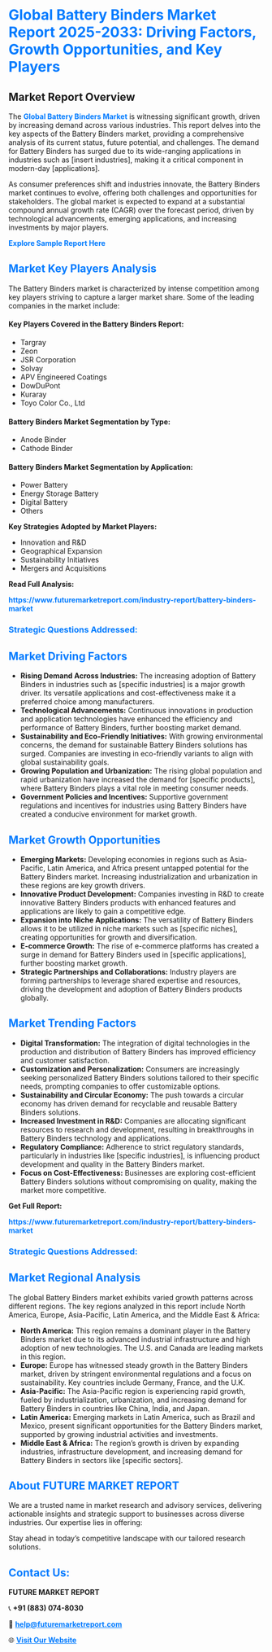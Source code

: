 <h1 style="color: #007BFF;">Global Battery Binders Market Report 2025-2033: Driving Factors, Growth Opportunities, and Key Players</h1>

<section id="overview">
<h2>Market Report Overview</h2>
<p>The <a href="https://www.futuremarketreport.com/industry-report/battery-binders-market" style="color: #007BFF; text-decoration: none;"><strong>Global Battery Binders Market</strong></a> is witnessing significant growth, driven by increasing demand across various industries. This report delves into the key aspects of the Battery Binders market, providing a comprehensive analysis of its current status, future potential, and challenges. The demand for Battery Binders has surged due to its wide-ranging applications in industries such as [insert industries], making it a critical component in modern-day [applications].</p>
<p>As consumer preferences shift and industries innovate, the Battery Binders market continues to evolve, offering both challenges and opportunities for stakeholders. The global market is expected to expand at a substantial compound annual growth rate (CAGR) over the forecast period, driven by technological advancements, emerging applications, and increasing investments by major players.</p>
</section>

<section id="overview">
<p><a href="https://www.futuremarketreport.com/request-sample/reportId=33054" style="color: #007BFF; text-decoration: none;"><strong>Explore Sample Report Here</strong></a></p>
</section>

<section id="key-players">
<h2 style="color: #007BFF;">Market Key Players Analysis</h2>
<p>The Battery Binders market is characterized by intense competition among key players striving to capture a larger market share. Some of the leading companies in the market include:</p>
<h4>Key Players Covered in the Battery Binders Report:</h4>
<ul><li>Targray</li><li>Zeon</li><li>JSR Corporation</li><li>Solvay</li><li>APV Engineered Coatings</li><li>DowDuPont</li><li>Kuraray</li><li>Toyo Color Co., Ltd</li></ul>
<h4>Battery Binders Market Segmentation by Type:</h4>
<ul><li>Anode Binder</li><li>Cathode Binder</li></ul>

<h4>Battery Binders Market Segmentation by Application:</h4>
<ul><li>Power Battery</li><li>Energy Storage Battery</li><li>Digital Battery</li><li>Others</li></ul>
<p><strong>Key Strategies Adopted by Market Players:</strong></p>
<ul>
<li>Innovation and R&D</li>
<li>Geographical Expansion</li>
<li>Sustainability Initiatives</li>
<li>Mergers and Acquisitions</li>
</ul>
</section>

<section>
<p><strong>Read Full Analysis: </strong></p><a href="https://www.futuremarketreport.com/industry-report/battery-binders-market" style="color: #007BFF; text-decoration: none;"><strong>https://www.futuremarketreport.com/industry-report/battery-binders-market</strong></a>
<h3 style="color: #007BFF;">Strategic Questions Addressed:</h3>
</section>

<section id="driving-factors">
<h2 style="color: #007BFF;">Market Driving Factors</h2>
<ul>
<li><strong>Rising Demand Across Industries:</strong> The increasing adoption of Battery Binders in industries such as [specific industries] is a major growth driver. Its versatile applications and cost-effectiveness make it a preferred choice among manufacturers.</li>
<li><strong>Technological Advancements:</strong> Continuous innovations in production and application technologies have enhanced the efficiency and performance of Battery Binders, further boosting market demand.</li>
<li><strong>Sustainability and Eco-Friendly Initiatives:</strong> With growing environmental concerns, the demand for sustainable Battery Binders solutions has surged. Companies are investing in eco-friendly variants to align with global sustainability goals.</li>
<li><strong>Growing Population and Urbanization:</strong> The rising global population and rapid urbanization have increased the demand for [specific products], where Battery Binders plays a vital role in meeting consumer needs.</li>
<li><strong>Government Policies and Incentives:</strong> Supportive government regulations and incentives for industries using Battery Binders have created a conducive environment for market growth.</li>
</ul>
</section>

<section id="growth-opportunities">
<h2 style="color: #007BFF;">Market Growth Opportunities</h2>
<ul>
<li><strong>Emerging Markets:</strong> Developing economies in regions such as Asia-Pacific, Latin America, and Africa present untapped potential for the Battery Binders market. Increasing industrialization and urbanization in these regions are key growth drivers.</li>
<li><strong>Innovative Product Development:</strong> Companies investing in R&D to create innovative Battery Binders products with enhanced features and applications are likely to gain a competitive edge.</li>
<li><strong>Expansion into Niche Applications:</strong> The versatility of Battery Binders allows it to be utilized in niche markets such as [specific niches], creating opportunities for growth and diversification.</li>
<li><strong>E-commerce Growth:</strong> The rise of e-commerce platforms has created a surge in demand for Battery Binders used in [specific applications], further boosting market growth.</li>
<li><strong>Strategic Partnerships and Collaborations:</strong> Industry players are forming partnerships to leverage shared expertise and resources, driving the development and adoption of Battery Binders products globally.</li>
</ul>
</section>

<section id="trending-factors">
<h2 style="color: #007BFF;">Market Trending Factors</h2>
<ul>
<li><strong>Digital Transformation:</strong> The integration of digital technologies in the production and distribution of Battery Binders has improved efficiency and customer satisfaction.</li>
<li><strong>Customization and Personalization:</strong> Consumers are increasingly seeking personalized Battery Binders solutions tailored to their specific needs, prompting companies to offer customizable options.</li>
<li><strong>Sustainability and Circular Economy:</strong> The push towards a circular economy has driven demand for recyclable and reusable Battery Binders solutions.</li>
<li><strong>Increased Investment in R&D:</strong> Companies are allocating significant resources to research and development, resulting in breakthroughs in Battery Binders technology and applications.</li>
<li><strong>Regulatory Compliance:</strong> Adherence to strict regulatory standards, particularly in industries like [specific industries], is influencing product development and quality in the Battery Binders market.</li>
<li><strong>Focus on Cost-Effectiveness:</strong> Businesses are exploring cost-efficient Battery Binders solutions without compromising on quality, making the market more competitive.</li>
</ul>
</section>

<section>
<p><strong>Get Full Report: </strong></p><a href="https://www.futuremarketreport.com/industry-report/battery-binders-market" style="color: #007BFF; text-decoration: none;"><strong>https://www.futuremarketreport.com/industry-report/battery-binders-market</strong></a>
<h3 style="color: #007BFF;">Strategic Questions Addressed:</h3>
</section>


<section id="regional-analysis">
<h2 style="color: #007BFF;">Market Regional Analysis</h2>
<p>The global Battery Binders market exhibits varied growth patterns across different regions. The key regions analyzed in this report include North America, Europe, Asia-Pacific, Latin America, and the Middle East & Africa:</p>
<ul>
<li><strong>North America:</strong> This region remains a dominant player in the Battery Binders market due to its advanced industrial infrastructure and high adoption of new technologies. The U.S. and Canada are leading markets in this region.</li>
<li><strong>Europe:</strong> Europe has witnessed steady growth in the Battery Binders market, driven by stringent environmental regulations and a focus on sustainability. Key countries include Germany, France, and the U.K.</li>
<li><strong>Asia-Pacific:</strong> The Asia-Pacific region is experiencing rapid growth, fueled by industrialization, urbanization, and increasing demand for Battery Binders in countries like China, India, and Japan.</li>
<li><strong>Latin America:</strong> Emerging markets in Latin America, such as Brazil and Mexico, present significant opportunities for the Battery Binders market, supported by growing industrial activities and investments.</li>
<li><strong>Middle East & Africa:</strong> The region’s growth is driven by expanding industries, infrastructure development, and increasing demand for Battery Binders in sectors like [specific sectors].</li>
</ul>
</section>

<footer>
<h2 style="color: #007BFF;">About FUTURE MARKET REPORT</h2>
<p>We are a trusted name in market research and advisory services, delivering actionable insights and strategic support to businesses across diverse industries. Our expertise lies in offering:</p>

<p>Stay ahead in today’s competitive landscape with our tailored research solutions.</p>

<h2 style="color: #007BFF;">Contact Us:</h2>
<p><strong>FUTURE MARKET REPORT</strong></p>
<p>📞 <strong>+91 (883) 074-8030</strong></p>
<p>📧 <strong><a href="mailto:help@futuremarketreport.com" style="color: #007BFF;">help@futuremarketreport.com</a></strong></p>
<p>🌐 <strong><a href="https://www.futuremarketreport.com/" style="color: #007BFF;">Visit Our Website</a></strong></p>
</footer>